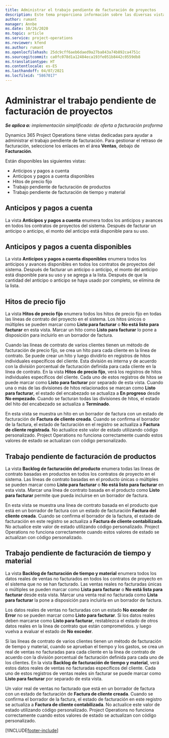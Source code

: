 ```yaml
---
title: Administrar el trabajo pendiente de facturación de proyectos
description: Este tema proporciona información sobre las diversas vistas disponibles para usar cuando se administra el trabajo pendiente de facturación de proyectos.
author: rumant
manager: Annbe
ms.date: 10/26/2020
ms.topic: article
ms.service: project-operations
ms.reviewer: kfend
ms.author: rumant
ms.openlocfilehash: 25dc9cff6aeb6daed9a27ba843a74b892ca4751c
ms.sourcegitcommit: ca0fc078d1a12484eca193fe051b8442c0559db8
ms.translationtype: HT
ms.contentlocale: es-ES
ms.lasthandoff: 04/07/2021
ms.locfileid: "5867017"
---
```

# <a name="manage-project-billing-backlog"></a>Administrar el trabajo pendiente de facturación de proyectos 

_**Se aplica a:** implementación simplificada: de oferta a facturación proforma_

Dynamics 365 Project Operations tiene vistas dedicadas para ayudar a administrar el trabajo pendiente de facturación. Para gestionar el retraso de facturación, seleccione los enlaces en el área **Ventas**, debajo de **Facturación**. 

Están disponibles las siguientes vistas:

- Anticipos y pagos a cuenta
- Anticipos y pagos a cuenta disponibles
- Hitos de precio fijo
- Trabajo pendiente de facturación de productos
- Trabajo pendiente de facturación de tiempo y material

## <a name="retainers-and-advances"></a>Anticipos y pagos a cuenta

La vista **Anticipos y pagos a cuenta** enumera todos los anticipos y avances en todos los contratos de proyectos del sistema. Después de facturar un anticipo o anticipo, el monto del anticipo está disponible para su uso.

## <a name="available-retainers-and-advances"></a>Anticipos y pagos a cuenta disponibles

La vista **Anticipos y pagos a cuenta disponibles** enumera todos los anticipos y avances disponibles en todos los contratos de proyectos del sistema. Después de facturar un anticipo o anticipo, el monto del anticipo está disponible para su uso y se agrega a la lista. Después de que la cantidad del anticipo o anticipo se haya usado por completo, se elimina de la lista.

## <a name="fixed-price-milestones"></a>Hitos de precio fijo

La vista **Hitos de precio fijo** enumera todos los hitos de precio fijo en todas las líneas de contrato del proyecto en el sistema. Los hitos únicos o múltiples se pueden marcar como **Listo para facturar** o **No está listo para facturar** en esta vista. Marcar un hito como **Listo para facturar** lo pone a disposición para incluirlo en un borrador de factura.

Cuando las líneas de contrato de varios clientes tienen un método de facturación de precio fijo, se crea un hito para cada cliente en la línea de contrato. Se puede crear un hito y luego dividirlo en registros de hitos individuales específicos del cliente. Esta división es interna y de acuerdo con la división porcentual de facturación definida para cada cliente en la línea de contrato. En la vista **Hitos de precio fijo**, verá los registros de hitos individuales específicos del cliente. Cada uno de estos registros de hitos se puede marcar como **Listo para facturar** por separado de esta vista. Cuando una o más de las divisiones de hitos relacionados se marcan como **Listo para facturar**, el estado del encabezado se actualiza a **En progreso** desde **No empezado**. Cuando se facturan todas las divisiones de hitos, el estado del hito del encabezado se actualiza a **Terminado**.

En esta vista se muestra un hito en un borrador de factura con un estado de facturación de **Factura de cliente creada**. Cuando se confirma el borrador de la factura, el estado de facturación en el registro se actualiza a **Factura de cliente registrada**. No actualice este valor de estado utilizando código personalizado. Project Operations no funciona correctamente cuando estos valores de estado se actualizan con código personalizado.

## <a name="product-billing-backlog"></a>Trabajo pendiente de facturación de productos

La vista **Backlog de facturación del producto** enumera todas las líneas de contrato basadas en productos en todos los contratos de proyecto en el sistema. Las líneas de contrato basadas en el producto únicas o múltiples se pueden marcar como **Listo para facturar** o **No está listo para facturar** en esta vista. Marcar una línea de contrato basada en el producto como **Listo para facturar** permite que pueda incluirse en un borrador de factura.

En esta vista se muestra una línea de contrato basada en el producto que está en un borrador de factura con un estado de facturación **Factura del cliente creada**. Cuando se confirma el borrador de la factura, el estado de facturación en este registro se actualiza a **Factura de cliente contabilizada**. No actualice este valor de estado utilizando código personalizado. Project Operations no funciona correctamente cuando estos valores de estado se actualizan con código personalizado.

## <a name="time-and-material-billing-backlog"></a>Trabajo pendiente de facturación de tiempo y material

La vista **Backlog de facturación de tiempo y material** enumera todos los datos reales de ventas no facturados en todos los contratos de proyecto en el sistema que no se han facturado. Las ventas reales no facturadas únicas o múltiples se pueden marcar como **Lista para facturar** o **No está lista para facturar** desde esta vista. Marcar una venta real no facturada como **Lista para facturar** la pone a disposición para incluirla en un borrador de factura.

Los datos reales de ventas no facturadas con un estado **No exceder** de **Error** no se pueden marcar como **Listo para facturar**. Si los datos reales deben marcarse como **Listo para facturar**, restablezca el estado de otros datos reales en la línea de contrato que están comprometidos. y luego vuelva a evaluar el estado de **No exceder**.

Si las líneas de contrato de varios clientes tienen un método de facturación de tiempo y material, cuando se aprueban el tiempo y los gastos, se crea un real de ventas no facturadas para cada cliente en la línea de contrato de acuerdo con la división porcentual de facturación definida para cada uno de los clientes. En la vista **Backlog de facturación de tiempo y material**, verá estos datos reales de ventas no facturadas específicos del cliente. Cada uno de estos registros de ventas reales sin facturar se puede marcar como **Listo para facturar** por separado de esta vista.

Un valor real de ventas no facturado que está en un borrador de factura con un estado de facturación de **Factura de cliente creada**. Cuando se confirma el borrador de la factura, el estado de facturación en este registro se actualiza a **Factura de cliente contabilizada**. No actualice este valor de estado utilizando código personalizado. Project Operations no funciona correctamente cuando estos valores de estado se actualizan con código personalizado.


[!INCLUDE[footer-include](../../includes/footer-banner.md)]
